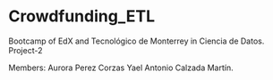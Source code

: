 # Crowdfunding_ETL
Bootcamp of EdX and Tecnológico de Monterrey in Ciencia de Datos. Project-2

Members:
Aurora Perez Corzas
Yael Antonio Calzada Martín.
